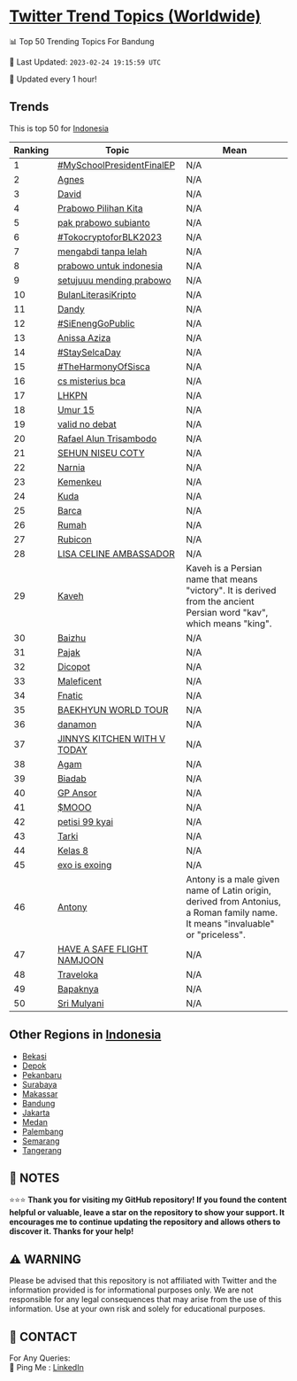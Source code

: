 [Twitter Trend Topics (Worldwide)](https://github.com/ErcinDedeoglu/Twitter-Trend-Topics)
==========


📊 Top 50 Trending Topics For Bandung

📆 Last Updated: `2023-02-24 19:15:59 UTC`

🔧 Updated every 1 hour!


## Trends

This is top 50 for [Indonesia](</Indonesia>)

| Ranking | Topic | Mean |
| ------- | ------------ | ------------ |
| 1 | [#MySchoolPresidentFinalEP](http://twitter.com/search?q=%23MySchoolPresidentFinalEP) | N/A |
| 2 | [Agnes](http://twitter.com/search?q=Agnes) | N/A |
| 3 | [David](http://twitter.com/search?q=David) | N/A |
| 4 | [Prabowo Pilihan Kita](http://twitter.com/search?q=Prabowo+Pilihan+Kita) | N/A |
| 5 | [pak prabowo subianto](http://twitter.com/search?q=pak+prabowo+subianto) | N/A |
| 6 | [#TokocryptoforBLK2023](http://twitter.com/search?q=%23TokocryptoforBLK2023) | N/A |
| 7 | [mengabdi tanpa lelah](http://twitter.com/search?q=mengabdi+tanpa+lelah) | N/A |
| 8 | [prabowo untuk indonesia](http://twitter.com/search?q=prabowo+untuk+indonesia) | N/A |
| 9 | [setujuuu mending prabowo](http://twitter.com/search?q=setujuuu+mending+prabowo) | N/A |
| 10 | [BulanLiterasiKripto](http://twitter.com/search?q=BulanLiterasiKripto) | N/A |
| 11 | [Dandy](http://twitter.com/search?q=Dandy) | N/A |
| 12 | [#SiEnengGoPublic](http://twitter.com/search?q=%23SiEnengGoPublic) | N/A |
| 13 | [Anissa Aziza](http://twitter.com/search?q=Anissa+Aziza) | N/A |
| 14 | [#StaySelcaDay](http://twitter.com/search?q=%23StaySelcaDay) | N/A |
| 15 | [#TheHarmonyOfSisca](http://twitter.com/search?q=%23TheHarmonyOfSisca) | N/A |
| 16 | [cs misterius bca](http://twitter.com/search?q=cs+misterius+bca) | N/A |
| 17 | [LHKPN](http://twitter.com/search?q=LHKPN) | N/A |
| 18 | [Umur 15](http://twitter.com/search?q=Umur+15) | N/A |
| 19 | [valid no debat](http://twitter.com/search?q=valid+no+debat) | N/A |
| 20 | [Rafael Alun Trisambodo](http://twitter.com/search?q=Rafael+Alun+Trisambodo) | N/A |
| 21 | [SEHUN NISEU COTY](http://twitter.com/search?q=SEHUN+NISEU+COTY) | N/A |
| 22 | [Narnia](http://twitter.com/search?q=Narnia) | N/A |
| 23 | [Kemenkeu](http://twitter.com/search?q=Kemenkeu) | N/A |
| 24 | [Kuda](http://twitter.com/search?q=Kuda) | N/A |
| 25 | [Barca](http://twitter.com/search?q=Barca) | N/A |
| 26 | [Rumah](http://twitter.com/search?q=Rumah) | N/A |
| 27 | [Rubicon](http://twitter.com/search?q=Rubicon) | N/A |
| 28 | [LISA CELINE AMBASSADOR](http://twitter.com/search?q=LISA+CELINE+AMBASSADOR) | N/A |
| 29 | [Kaveh](http://twitter.com/search?q=Kaveh) | Kaveh is a Persian name that means "victory". It is derived from the ancient Persian word "kav", which means "king". |
| 30 | [Baizhu](http://twitter.com/search?q=Baizhu) | N/A |
| 31 | [Pajak](http://twitter.com/search?q=Pajak) | N/A |
| 32 | [Dicopot](http://twitter.com/search?q=Dicopot) | N/A |
| 33 | [Maleficent](http://twitter.com/search?q=Maleficent) | N/A |
| 34 | [Fnatic](http://twitter.com/search?q=Fnatic) | N/A |
| 35 | [BAEKHYUN WORLD TOUR](http://twitter.com/search?q=BAEKHYUN+WORLD+TOUR) | N/A |
| 36 | [danamon](http://twitter.com/search?q=danamon) | N/A |
| 37 | [JINNYS KITCHEN WITH V TODAY](http://twitter.com/search?q=JINNYS+KITCHEN+WITH+V+TODAY) | N/A |
| 38 | [Agam](http://twitter.com/search?q=Agam) | N/A |
| 39 | [Biadab](http://twitter.com/search?q=Biadab) | N/A |
| 40 | [GP Ansor](http://twitter.com/search?q=GP+Ansor) | N/A |
| 41 | [$MOOO](http://twitter.com/search?q=%24MOOO) | N/A |
| 42 | [petisi 99 kyai](http://twitter.com/search?q=petisi+99+kyai) | N/A |
| 43 | [Tarki](http://twitter.com/search?q=Tarki) | N/A |
| 44 | [Kelas 8](http://twitter.com/search?q=Kelas+8) | N/A |
| 45 | [exo is exoing](http://twitter.com/search?q=exo+is+exoing) | N/A |
| 46 | [Antony](http://twitter.com/search?q=Antony) | Antony is a male given name of Latin origin, derived from Antonius, a Roman family name. It means "invaluable" or "priceless". |
| 47 | [HAVE A SAFE FLIGHT NAMJOON](http://twitter.com/search?q=HAVE+A+SAFE+FLIGHT+NAMJOON) | N/A |
| 48 | [Traveloka](http://twitter.com/search?q=Traveloka) | N/A |
| 49 | [Bapaknya](http://twitter.com/search?q=Bapaknya) | N/A |
| 50 | [Sri Mulyani](http://twitter.com/search?q=Sri+Mulyani) | N/A |



## Other Regions in [Indonesia](</Indonesia>)

* [Bekasi](</Indonesia/Bekasi.md>)
* [Depok](</Indonesia/Depok.md>)
* [Pekanbaru](</Indonesia/Pekanbaru.md>)
* [Surabaya](</Indonesia/Surabaya.md>)
* [Makassar](</Indonesia/Makassar.md>)
* [Bandung](</Indonesia/Bandung.md>)
* [Jakarta](</Indonesia/Jakarta.md>)
* [Medan](</Indonesia/Medan.md>)
* [Palembang](</Indonesia/Palembang.md>)
* [Semarang](</Indonesia/Semarang.md>)
* [Tangerang](</Indonesia/Tangerang.md>)



## 📝 NOTES

⭐⭐⭐ **Thank you for visiting my GitHub repository! If you found the content helpful or valuable, leave a star on the repository to show your support. It encourages me to continue updating the repository and allows others to discover it. Thanks for your help!**


## ⚠️ WARNING

Please be advised that this repository is not affiliated with Twitter and the information provided is for informational purposes only. We are not responsible for any legal consequences that may arise from the use of this information. Use at your own risk and solely for educational purposes.


## 📨 CONTACT

 For Any Queries:  
            🏓 Ping Me : [LinkedIn](https://www.linkedin.com/in/ercindedeoglu/)

